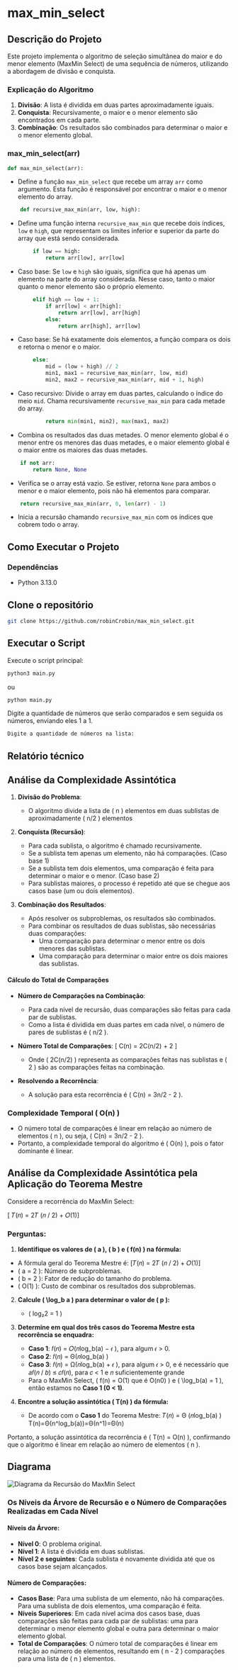 # max_min_select

## Descrição do Projeto

Este projeto implementa o algoritmo de seleção simultânea do maior e do menor elemento (MaxMin Select) de uma sequência de números, utilizando a abordagem de divisão e conquista.

### Explicação do Algoritmo

1. **Divisão**: A lista é dividida em duas partes aproximadamente iguais.
2. **Conquista**: Recursivamente, o maior e o menor elemento são encontrados em cada parte.
3. **Combinação**: Os resultados são combinados para determinar o maior e o menor elemento global.

### max_min_select(arr)

```python
def max_min_select(arr):
```

- Define a função `max_min_select` que recebe um array `arr` como argumento. Esta função é responsável por encontrar o maior e o menor elemento do array.

```python
    def recursive_max_min(arr, low, high):
```

- Define uma função interna `recursive_max_min` que recebe dois índices, `low` e `high`, que representam os limites inferior e superior da parte do array que está sendo considerada.

```python
        if low == high:
            return arr[low], arr[low]
```

- Caso base: Se `low` e `high` são iguais, significa que há apenas um elemento na parte do array considerada. Nesse caso, tanto o maior quanto o menor elemento são o próprio elemento.

```python
        elif high == low + 1:
            if arr[low] < arr[high]:
                return arr[low], arr[high]
            else:
                return arr[high], arr[low]
```

- Caso base: Se há exatamente dois elementos, a função compara os dois e retorna o menor e o maior.

```python
        else:
            mid = (low + high) // 2
            min1, max1 = recursive_max_min(arr, low, mid)
            min2, max2 = recursive_max_min(arr, mid + 1, high)
```

- Caso recursivo: Divide o array em duas partes, calculando o índice do meio `mid`. Chama recursivamente `recursive_max_min` para cada metade do array.

```python
            return min(min1, min2), max(max1, max2)
```

- Combina os resultados das duas metades. O menor elemento global é o menor entre os menores das duas metades, e o maior elemento global é o maior entre os maiores das duas metades.

```python
    if not arr:
        return None, None
```

- Verifica se o array está vazio. Se estiver, retorna `None` para ambos o menor e o maior elemento, pois não há elementos para comparar.

```python
    return recursive_max_min(arr, 0, len(arr) - 1)
```

- Inicia a recursão chamando `recursive_max_min` com os índices que cobrem todo o array.

## Como Executar o Projeto

### Dependências

- Python 3.13.0

## Clone o repositório

```bash
git clone https://github.com/robinCrobin/max_min_select.git
```

## Executar o Script

Execute o script principal:

```bash
python3 main.py
```

ou

```bash
python main.py
```

Digite a quantidade de números que serão comparados e sem seguida os números, enviando eles 1 a 1.

```bash
Digite a quantidade de números na lista:
```

## Relatório técnico

## Análise da Complexidade Assintótica

1. **Divisão do Problema**:

   - O algoritmo divide a lista de \( n \) elementos em duas sublistas de aproximadamente \( n/2 \) elementos

2. **Conquista (Recursão)**:

   - Para cada sublista, o algoritmo é chamado recursivamente.
   - Se a sublista tem apenas um elemento, não há comparações. (Caso base 1)
   - Se a sublista tem dois elementos, uma comparação é feita para determinar o maior e o menor. (Caso base 2)
   - Para sublistas maiores, o processo é repetido até que se chegue aos casos base (um ou dois elementos).

3. **Combinação dos Resultados**:
   - Após resolver os subproblemas, os resultados são combinados.
   - Para combinar os resultados de duas sublistas, são necessárias duas comparações:
     - Uma comparação para determinar o menor entre os dois menores das sublistas.
     - Uma comparação para determinar o maior entre os dois maiores das sublistas.

#### Cálculo do Total de Comparações

- **Número de Comparações na Combinação**:

  - Para cada nível de recursão, duas comparações são feitas para cada par de sublistas.
  - Como a lista é dividida em duas partes em cada nível, o número de pares de sublistas é \( n/2 \).

- **Número Total de Comparações**:
  \[
  C(n) = 2C(n/2) + 2
  \]

  - Onde \( 2C(n/2) \) representa as comparações feitas nas sublistas e \( 2 \) são as comparações feitas na combinação.

- **Resolvendo a Recorrência**:
  - A solução para esta recorrência é \( C(n) = 3n/2 - 2 \).

### Complexidade Temporal \( O(n) \)

- O número total de comparações é linear em relação ao número de elementos \( n \), ou seja, \( C(n) = 3n/2 - 2 \).
- Portanto, a complexidade temporal do algoritmo é \( O(n) \), pois o fator dominante é linear.

## Análise da Complexidade Assintótica pela Aplicação do Teorema Mestre

Considere a recorrência do MaxMin Select:

\[ 𝑇(𝑛) = 2𝑇 (𝑛 / 2) + 𝑂(1)\]

### Perguntas:

1. **Identifique os valores de \( a \), \( b \) e \( f(n) \) na fórmula:**

- A fórmula geral do Teorema Mestre é:
  \[𝑇(𝑛) = 2𝑇 (𝑛 / 2) + 𝑂(1)\]
- \( a = 2 \): Número de subproblemas.
- \( b = 2 \): Fator de redução do tamanho do problema.
- \( O(1) \): Custo de combinar os resultados dos subproblemas.

2. **Calcule \( \log_b a \) para determinar o valor de \( p \):**

   - \( log₂2 = 1 \)

3. **Determine em qual dos três casos do Teorema Mestre esta recorrência se enquadra:**

   - **Caso 1**: 𝑓(𝑛) = 𝑂(𝑛log_b(a) − 𝜖 ), para algum 𝜖 > 0.
   - **Caso 2**: 𝑓(𝑛) = Θ(𝑛log_b(a) )
   - **Caso 3**: 𝑓(𝑛) = Ω(𝑛log_b(a) + 𝜖 ), para algum 𝜖 > 0, e é necessário que 𝑎𝑓(𝑛 / 𝑏) ≤ 𝑐𝑓(𝑛), para 𝑐 < 1 e 𝑛 suficientemente grande
   - Para o MaxMin Select, \( f(n) = O(1) que é O(n0) \) e \( \log_b(a) = 1 \), então estamos no **Caso 1 (0 < 1)**.

4. **Encontre a solução assintótica \( T(n) \) da fórmula:**
   - De acordo com o **Caso 1** do Teorema Mestre:
     𝑇(𝑛) = Θ (𝑛log_b(a) )
     T(n)=Θ(n^log_b(a))=Θ(n^1)=Θ(n)

Portanto, a solução assintótica da recorrência é \( T(n) = O(n) \), confirmando que o algoritmo é linear em relação ao número de elementos \( n \).

## Diagrama
![Diagrama da Recursão do MaxMin Select](assets/diagrama.png)


### Os Níveis da Árvore de Recursão e o Número de Comparações Realizadas em Cada Nível

#### Níveis da Árvore:
- **Nível 0**: O problema original.
- **Nível 1**: A lista é dividida em duas sublistas.
- **Nível 2 e seguintes**: Cada sublista é novamente dividida até que os casos base sejam alcançados.

#### Número de Comparações:
- **Casos Base**: Para uma sublista de um elemento, não há comparações. Para uma sublista de dois elementos, uma comparação é feita.
- **Níveis Superiores**: Em cada nível acima dos casos base, duas comparações são feitas para cada par de sublistas: uma para determinar o menor elemento global e outra para determinar o maior elemento global.
- **Total de Comparações**: O número total de comparações é linear em relação ao número de elementos, resultando em \( n - 2 \) comparações para uma lista de \( n \) elementos.